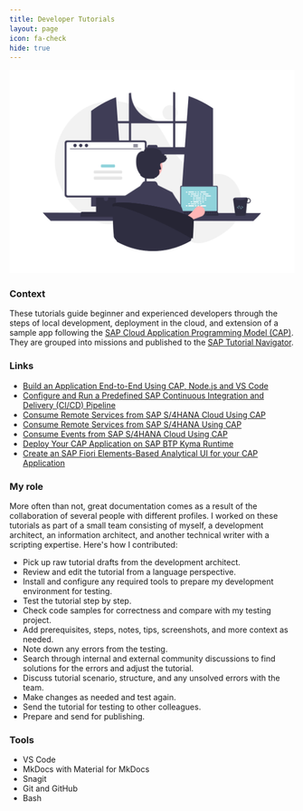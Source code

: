 ```yaml
---
title: Developer Tutorials
layout: page
icon: fa-check
hide: true
---
```


![Dev Tutorials Illustration](assets/images/undraw_Programming_re_kg9v.png)

### Context
These tutorials guide beginner and experienced developers through the steps of local development, deployment in the cloud, and extension of a sample app following the [SAP Cloud Application Programming Model (CAP)](https://cap.cloud.sap/docs/about/). They are grouped into missions and published to the [SAP Tutorial Navigator](https://developers.sap.com/tutorial-navigator.html).

### Links

- [Build an Application End-to-End Using CAP, Node.js and VS Code](https://developers.sap.com/mission.btp-application-cap-e2e.html)
- [Configure and Run a Predefined SAP Continuous Integration and Delivery (CI/CD) Pipeline](https://developers.sap.com/tutorials/btp-app-ci-cd-btp.html)
- [Consume Remote Services from SAP S/4HANA Cloud Using CAP](https://developers.sap.com/mission.btp-consume-external-service-cap.html)
- [Consume Remote Services from SAP S/4HANA Using CAP](https://developers.sap.com/mission.btp-consume-external-service-s4hana-cap.html)
- [Consume Events from SAP S/4HANA Cloud Using CAP](https://developers.sap.com/mission.btp-consume-events-s4hana-cloud-cap.html)
- [Deploy Your CAP Application on SAP BTP Kyma Runtime](https://developers.sap.com/mission.btp-deploy-cap-kyma.html)
- [Create an SAP Fiori Elements-Based Analytical UI for your CAP Application](https://developers.sap.com/tutorials/btp-app-analytics-setup-use.html)

### My role

More often than not, great documentation comes as a result of the collaboration of several people with different profiles. I worked on these tutorials as part of a small team consisting of myself, a development architect, an information architect, and another technical writer with a scripting expertise. Here's how I contributed:

- Pick up raw tutorial drafts from the development architect.
- Review and edit the tutorial from a language perspective.
- Install and configure any required tools to prepare my development environment for testing. 
- Test the tutorial step by step.
- Check code samples for correctness and compare with my testing project.
- Add prerequisites, steps, notes, tips, screenshots, and more context as needed.
- Note down any errors from the testing.
- Search through internal and external community discussions to find solutions for the errors and adjust the tutorial.
- Discuss tutorial scenario, structure, and any unsolved errors with the team.
- Make changes as needed and test again.
- Send the tutorial for testing to other colleagues. 
- Prepare and send for publishing.


### Tools

- VS Code
- MkDocs with Material for MkDocs
- Snagit
- Git and GitHub
- Bash
